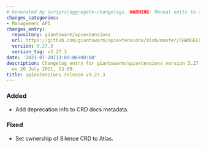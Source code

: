 ```yaml
---
# Generated by scripts/aggregate-changelogs. WARNING: Manual edits to this files will be overwritten.
changes_categories:
- Management API
changes_entry:
  repository: giantswarm/apiextensions
  url: https://github.com/giantswarm/apiextensions/blob/master/CHANGELOG.md#3273---2021-07-20
  version: 3.27.3
  version_tag: v3.27.3
date: '2021-07-20T13:09:06+00:00'
description: Changelog entry for giantswarm/apiextensions version 3.27.3, published
  on 20 July 2021, 13:09.
title: apiextensions release v3.27.3
---
```


### Added
- Add deprecation info to CRD docs metadata.
### Fixed
- Set ownership of Silence CRD to Atlas.
